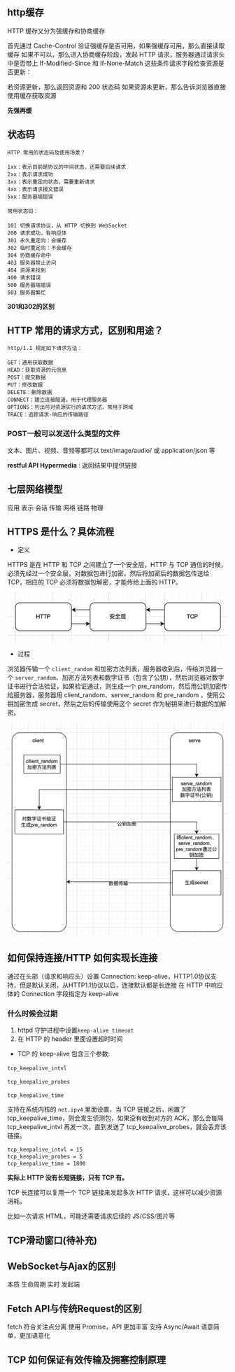 
## http缓存

HTTP 缓存又分为强缓存和协商缓存

首先通过 Cache-Control 验证强缓存是否可用，如果强缓存可用，那么直接读取缓存
如果不可以，那么进入协商缓存阶段，发起 HTTP 请求，服务器通过请求头中是否带上 If-Modified-Since 和 If-None-Match 这些条件请求字段检查资源是否更新：

若资源更新，那么返回资源和 200 状态码
如果资源未更新，那么告诉浏览器直接使用缓存获取资源

**先强再缓**

## 状态码

```
HTTP 常用的状态码及使用场景？

1xx：表示目前是协议的中间状态，还需要后续请求
2xx：表示请求成功
3xx：表示重定向状态，需要重新请求
4xx：表示请求报文错误
5xx：服务器端错误

常用状态码：

101 切换请求协议，从 HTTP 切换到 WebSocket
200 请求成功，有响应体
301 永久重定向：会缓存
302 临时重定向：不会缓存
304 协商缓存命中
403 服务器禁止访问
404 资源未找到
400 请求错误
500 服务器端错误
503 服务器繁忙

```

**301和302的区别**

## HTTP 常用的请求方式，区别和用途？

```
http/1.1 规定如下请求方法：

GET：通用获取数据
HEAD：获取资源的元信息
POST：提交数据
PUT：修改数据
DELETE：删除数据
CONNECT：建立连接隧道，用于代理服务器
OPTIONS：列出可对资源实行的请求方法，常用于跨域
TRACE：追踪请求-响应的传输路径
```

### POST一般可以发送什么类型的文件

文本、图片、视频、音频等都可以
text/image/audio/ 或 application/json 等

**restful API**
**Hypermedia** : 返回结果中提供链接

## 七层网络模型

应用 表示 会话 传输 网络 链路 物理


## HTTPS 是什么？具体流程

- 定义

HTTPS 是在 HTTP 和 TCP 之间建立了一个安全层，HTTP 与 TCP 通信的时候，必须先经过一个安全层，对数据包进行加密，然后将加密后的数据包传送给 TCP，相应的 TCP 必须将数据包解密，才能传给上面的 HTTP。

![](./md-imgs/https-1.png)

- 过程

浏览器传输一个 `client_random` 和加密方法列表，服务器收到后，传给浏览器一个 `server_random`、加密方法列表和数字证书（包含了公钥），然后浏览器对数字证书进行合法验证，如果验证通过，则生成一个 pre_random，然后用公钥加密传给服务器，服务器用 client_random、server_random 和 pre_random ，使用公钥加密生成 secret，然后之后的传输使用这个 secret 作为秘钥来进行数据的加解密。

![](./md-imgs/https-2.png)

## 如何保持连接/HTTP 如何实现长连接
通过在头部（请求和响应头）设置 Connection: keep-alive，HTTP1.0协议支持，但是默认关闭，从HTTP1.1协议以后，连接默认都是长连接
在 HTTP 中响应体的 Connection 字段指定为 keep-alive

### 什么时候会过期

1. httpd 守护进程中设置`keep-alive timeout`
2. 在 HTTP 的 header 里面设置超时时间

- TCP 的 keep-alive 包含三个参数:

`tcp_keepalive_intvl`

`tcp_keepalive_probes`

`tcp_keepalive_time`

支持在系统内核的 `net.ipv4` 里面设置，当 TCP 链接之后，闲置了 tcp_keepalive_time，则会发生侦测包，如果没有收到对方的 ACK，那么会每隔 tcp_keepalive_intvl 再发一次，直到发送了 tcp_keepalive_probes，就会丢弃该链接。

```
tcp_keepalive_intvl = 15
tcp_keepalive_probes = 5
tcp_keepalive_time = 1800
```
**实际上 HTTP 没有长短链接，只有 TCP 有。**

TCP 长连接可以复用一个 TCP 链接来发起多次 HTTP 请求，这样可以减少资源消耗。

比如一次请求 HTML，可能还需要请求后续的 JS/CSS/图片等

## TCP滑动窗口(待补充)

## WebSocket与Ajax的区别

本质
生命周期
实时
发起端

## Fetch API与传统Request的区别
fetch 符合关注点分离
使用 Promise，API 更加丰富
支持 Async/Await 
语意简单，更加语意化

## TCP 如何保证有效传输及拥塞控制原理
